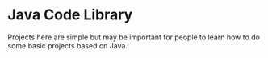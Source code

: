 # Java Code Library

Projects here are simple but may be important for people to learn how to do some basic projects based on Java.
